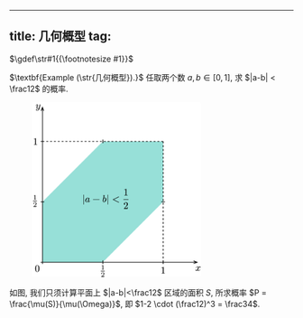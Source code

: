 
---
title: 几何概型
tag: [](/math/index.md)
---

$\gdef\str#1{{\footnotesize #1}}$

$\textbf{Example (\str{几何概型}).}$ 任取两个数 $a,b \in [0, 1]$, 求 $|a-b| < \frac12$ 的概率. 

<figure><img src="../assets/geometric-probability.svg" style="border-radius: 0.2em; width: 300px;"></figure>

如图, 我们只须计算平面上 $|a-b|<\frac12$ 区域的面积 $S$, 所求概率 $P = \frac{\mu(S)}{\mu(\Omega)}$, 即 $1-2 \cdot (\frac12)^3 = \frac34$. 

